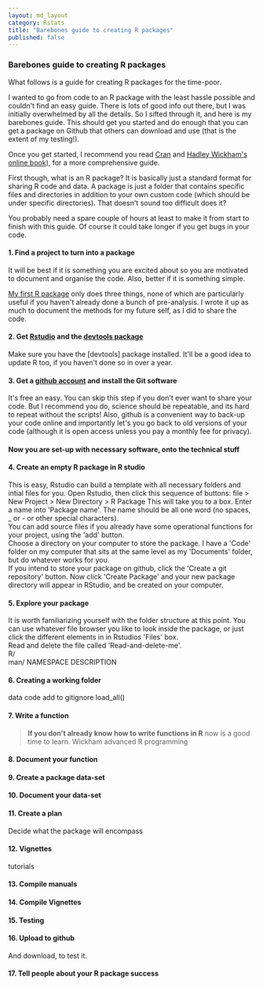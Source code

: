 ```yaml
---
layout: md_layout
category: Rstats
title: "Barebones guide to creating R packages"
published: false  
---
```


### Barebones guide to creating R packages  

What follows is a guide for creating R packages for the time-poor.  

I wanted to go from code to an R package with the least hassle possible and couldn't find an easy guide. There is lots of good info out there, but I was initially overwhelmed by all the details. So I sifted through it, and here is my barebones guide. This should get you started and do enough that you can get a package on Github that others can download and use (that is the extent of my testing!).  

Once you get started, I recommend you read  [Cran]() and [Hadley Wickham's online book]()), for a more comprehensive guide.   

First though, what is an R package? It is basically just a standard format for sharing R code and data. A package is just a folder that contains specific files and directories in addition to your own custom code (which should be under specific directories). That doesn't sound too difficult does it?  

You probably need a spare couple of hours at least to make it from start to finish with this guide. Of course it could take longer if you get bugs in your code.   


#### 1. Find a project to turn into a package
It will be best if it is something you are excited about so you are motivated to document and organise the code. Also, better if it is something simple.

[My first R package]() only does three things, none of which are particularly useful if you haven't already done a bunch of pre-analysis. I wrote it up as much to document the methods for my future self, as I did to share the code.  

#### 2. Get [Rstudio]() and the [devtools package]()  
Make sure you have the [devtools] package installed.  It'll be a good idea to update R too, if you haven't done so in over a year.

#### 3. Get a [github account]() and install the Git software  
It's free an easy. You can skip this step if you don't ever want to share your code. But I recommend you do, science should be repeatable, and its hard to repeat without the scripts!  Also, github is a convenient way to back-up your code online and importantly let's you go back to old versions of your code (although it is open access unless you pay a monthly fee for privacy).  

#### Now you are set-up with necessary software, onto the technical stuff  

#### 4. Create an empty R package in R studio  
This is easy, Rstudio can build a template with all necessary folders and intial files for you. Open Rstudio, then click this sequence of buttons:
file > New Project > New Directory > R Package
This will take you to a box. Enter a name into 'Package name'. The name should be all one word (no spaces, _ or - or other special characters).  
You can add source files if you already have some operational functions for your project, using the 'add' button.   
Choose a directory on your computer to store the package. I have a 'Code' folder on my computer that sits at the same level as my 'Documents' folder, but do whatever works for you.  
If you intend to store your package on github, click the 'Create a git repository' button.
Now click 'Create Package' and your new package directory will appear in RStudio, and be created on your computer.  

#### 5. Explore your package  
It is worth familiarizing yourself with the folder structure at this point.  You can use whatever file browser you like to look inside the package, or just click the different elements in in Rstudios 'Files' box.  
Read and delete the file called 'Read-and-delete-me'.  
R/   
man/
NAMESPACE
DESCRIPTION

#### 6. Creating a working folder  
data
code
add to gitignore
load_all()

#### 7. Write a function

>**If you don't already know how to write functions in R** now is a good time to learn. Wickham advanced R programming

#### 8. Document your function

#### 9. Create a package data-set    

#### 10. Document your data-set    

#### 11. Create a plan  
Decide what the package will encompass

#### 12. Vignettes
tutorials  

#### 13. Compile manuals

#### 14. Compile Vignettes

#### 15. Testing  

#### 16. Upload to github  
And download, to test it.

#### 17. Tell people about your R package success    
